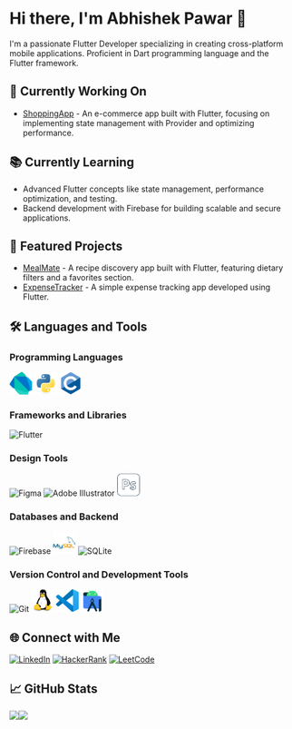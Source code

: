
# Hi there, I'm Abhishek Pawar 👋

I'm a passionate Flutter Developer specializing in creating cross-platform mobile applications. Proficient in Dart programming language and the Flutter framework.

## 🚀 Currently Working On

- [ShoppingApp](https://github.com/abhipawar2004/ShoppingApp) - An e-commerce app built with Flutter, focusing on implementing state management with Provider and optimizing performance.

## 📚 Currently Learning

- Advanced Flutter concepts like state management, performance optimization, and testing.
- Backend development with Firebase for building scalable and secure applications.

## 🔭 Featured Projects

- [MealMate](https://github.com/abhipawar2004/MealMate) - A recipe discovery app built with Flutter, featuring dietary filters and a favorites section.
- [ExpenseTracker](https://github.com/abhipawar2004/Personal_Expenses) - A simple expense tracking app developed using Flutter.

## 🛠️ Languages and Tools

### Programming Languages

<img src="https://raw.githubusercontent.com/devicons/devicon/master/icons/dart/dart-original.svg" alt="Dart" width="40" height="40"/> <img src="https://raw.githubusercontent.com/devicons/devicon/master/icons/python/python-original.svg" alt="Python" width="40" height="40"/> <img src="https://raw.githubusercontent.com/devicons/devicon/master/icons/c/c-original.svg" alt="C" width="40" height="40"/>

### Frameworks and Libraries

<img src="https://www.vectorlogo.zone/logos/flutterio/flutterio-icon.svg" alt="Flutter" width="40" height="40"/>

### Design Tools

<img src="https://www.vectorlogo.zone/logos/figma/figma-icon.svg" alt="Figma" width="40" height="40"/> <img src="https://www.vectorlogo.zone/logos/adobe_illustrator/adobe_illustrator-icon.svg" alt="Adobe Illustrator" width="40" height="40"/> <img src="https://raw.githubusercontent.com/devicons/devicon/master/icons/photoshop/photoshop-line.svg" alt="Photoshop" width="40" height="40"/>

### Databases and Backend

<img src="https://www.vectorlogo.zone/logos/firebase/firebase-icon.svg" alt="Firebase" width="40" height="40"/> <img src="https://raw.githubusercontent.com/devicons/devicon/master/icons/mysql/mysql-original-wordmark.svg" alt="MySQL" width="40" height="40"/> <img src="https://www.vectorlogo.zone/logos/sqlite/sqlite-icon.svg" alt="SQLite" width="40" height="40"/>

### Version Control and Development Tools

<img src="https://www.vectorlogo.zone/logos/git-scm/git-scm-icon.svg" alt="Git" width="40" height="40"/> <img src="https://raw.githubusercontent.com/devicons/devicon/master/icons/linux/linux-original.svg" alt="Linux" width="40" height="40"/> <img src="https://raw.githubusercontent.com/devicons/devicon/master/icons/vscode/vscode-original.svg" alt="VS Code" width="40" height="40"/> <img src="https://raw.githubusercontent.com/devicons/devicon/master/icons/androidstudio/androidstudio-original.svg" alt="Android Studio" width="40" height="40"/>

## 🌐 Connect with Me

<a href="https://linkedin.com/in/abhishek-pawar10" target="_blank"><img src="https://raw.githubusercontent.com/rahuldkjain/github-profile-readme-generator/master/src/images/icons/Social/linked-in-alt.svg" alt="LinkedIn" height="30" width="40"/></a>
<a href="https://www.hackerrank.com/@pawarabhi2004" target="_blank"><img src="https://raw.githubusercontent.com/rahuldkjain/github-profile-readme-generator/master/src/images/icons/Social/hackerrank.svg" alt="HackerRank" height="30" width="40"/></a>
<a href="https://www.leetcode.com/abhiiishek_pawar" target="_blank"><img src="https://raw.githubusercontent.com/rahuldkjain/github-profile-readme-generator/master/src/images/icons/Social/leet-code.svg" alt="LeetCode" height="30" width="40"/></a>

## 📈 GitHub Stats

<img src="https://github-readme-stats.vercel.app/api?username=abhipawar2004&show_icons=true&theme=radical"><img src="https://github-readme-stats.vercel.app/api/top-langs/?username=abhipawar2004&layout=compact&theme=radical" width="352">
